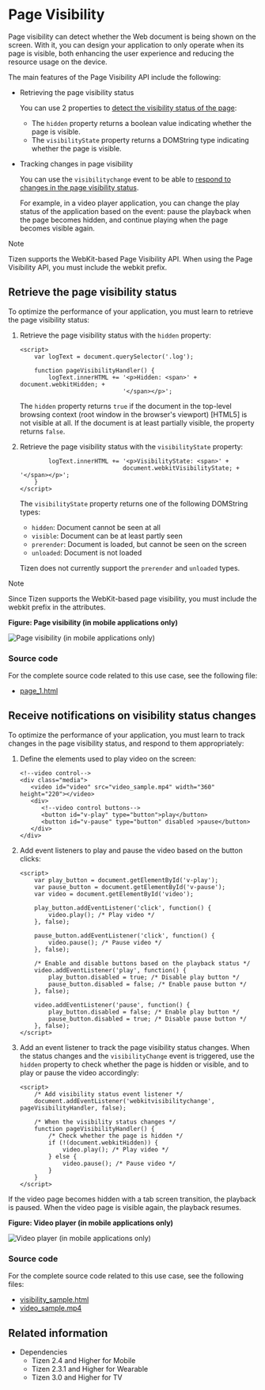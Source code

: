 # Page Visibility

Page visibility can detect whether the Web document is being shown on the screen. With it, you can design your application to only operate when its page is visible, both enhancing the user experience and reducing the resource usage on the device.

The main features of the Page Visibility API include  the following:

- Retrieving the page visibility status   

  You can use 2 properties to [detect the visibility status of the page](#retrieving-the-page-visibility-status):

  - The `hidden` property returns a boolean value indicating whether the page is visible.
  - The `visibilityState` property returns a DOMString type indicating whether the page is visible.

- Tracking changes in page visibility   

  You can use the `visibilitychange` event to be able to [respond to changes in the page visibility status](#receiving-notifications-on-visibility-status-changes).

  For example, in a video player application, you can change the play status of the application based on the event: pause the playback when the page becomes hidden, and continue playing when the page becomes visible again.

> [!NOTE]
> Tizen supports the WebKit-based Page Visibility API. When using the Page Visibility API, you must include the webkit prefix.

## Retrieve the page visibility status

To optimize the performance of your application, you must learn to retrieve the page visibility status:

1. Retrieve the page visibility status with the `hidden` property:

   ```
   <script>
       var logText = document.querySelector('.log');

       function pageVisibilityHandler() {
           logText.innerHTML += '<p>Hidden: <span>' + document.webkitHidden; +
                                '</span></p>';
   ```

   The `hidden` property returns `true` if the document in the top-level browsing context (root window in the browser's viewport) [HTML5] is not visible at all. If the document is at least partially visible, the property returns `false`.

2. Retrieve the page visibility status with the `visibilityState` property:

   ```
           logText.innerHTML += '<p>VisibilityState: <span>' +
                                document.webkitVisibilityState; + '</span></p>';
       }
   </script>
   ```

   The `visibilityState` property returns one of the following DOMString types:

   - `hidden`: Document cannot be seen at all
   - `visible`: Document can be at least partly seen
   - `prerender`: Document is loaded, but cannot be seen on the screen
   - `unloaded`: Document is not loaded

   Tizen does not currently support the `prerender` and `unloaded` types.

> [!NOTE]
> Since Tizen supports the WebKit-based page visibility, you must include the webkit prefix in the attributes.

**Figure: Page visibility (in mobile applications only)**

![Page visibility (in mobile applications only)](./media/page_visibility_get.png)

### Source code

For the complete source code related to this use case, see the following file:

- [page_1.html](http://download.tizen.org/misc/examples/w3c_html5/performance_and_optimization/page_visibility)

## Receive notifications on visibility status changes

To optimize the performance of your application, you must learn to track changes in the page visibility status, and respond to them appropriately:

1. Define the elements used to play video on the screen:

   ```
   <!--video control-->
   <div class="media">
      <video id="video" src="video_sample.mp4" width="360" height="220"></video>
      <div>
         <!--video control buttons-->
         <button id="v-play" type="button">play</button>
         <button id="v-pause" type="button" disabled >pause</button>
      </div>
   </div>
   ```

2. Add event listeners to play and pause the video based on the button clicks:

   ```
   <script>
       var play_button = document.getElementById('v-play');
       var pause_button = document.getElementById('v-pause');
       var video = document.getElementById('video');

       play_button.addEventListener('click', function() {
           video.play(); /* Play video */
       }, false);

       pause_button.addEventListener('click', function() {
           video.pause(); /* Pause video */
       }, false);

       /* Enable and disable buttons based on the playback status */
       video.addEventListener('play', function() {
           play_button.disabled = true; /* Disable play button */
           pause_button.disabled = false; /* Enable pause button */
       }, false);

       video.addEventListener('pause', function() {
           play_button.disabled = false; /* Enable play button */
           pause_button.disabled = true; /* Disable pause button */
       }, false);
   </script>
   ```

3. Add an event listener to track the page visibility status changes. When the status changes and the `visibilityChange` event is triggered, use the `hidden` property to check whether the page is hidden or visible, and to play or pause the video accordingly:

   ```
   <script>
       /* Add visibility status event listener */
       document.addEventListener('webkitvisibilitychange', pageVisibilityHandler, false);

       /* When the visibility status changes */
       function pageVisibilityHandler() {
           /* Check whether the page is hidden */
           if (!(document.webkitHidden)) {
               video.play(); /* Play video */
           } else {
               video.pause(); /* Pause video */
           }
       }
   </script>
   ```

If the video page becomes hidden with a tab screen transition, the playback is paused. When the video page is visible again, the playback resumes.

**Figure: Video player (in mobile applications only)**

![Video player (in mobile applications only)](./media/page_visibility_change.png)

### Source code

For the complete source code related to this use case, see the following files:

- [visibility_sample.html](http://download.tizen.org/misc/examples/w3c_html5/performance_and_optimization/page_visibility)
- [video_sample.mp4](http://download.tizen.org/misc/examples/w3c_html5/performance_and_optimization/page_visibility)

## Related information
* Dependencies
  - Tizen 2.4 and Higher for Mobile
  - Tizen 2.3.1 and Higher for Wearable
  - Tizen 3.0 and Higher for TV

